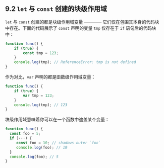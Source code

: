## 9.2 `let` 与 `const` 创建的块级作用域

`let` 与 `const` 创建的都是块级作用域变量 ———— 它们仅在包围其本身的代码块中存在。下面的代码展示了 `const` 声明的变量 `tmp` 仅存在于 `if` 语句后的代码块中：

``` javascript
function func() {
    if (true) {
        const tmp = 123;
    }
    console.log(tmp); // ReferenceError: tmp is not defined
}
```

作为对比，`var` 声明的都是函数级作用域变量：

``` javascript
function func() {
    if (true) {
        var tmp = 123;
    }
    console.log(tmp); // 123
}
```

块级作用域意味着你可以在一个函数中遮盖某个变量：

``` javascript
function func() {
  const foo = 5;
  if (···) {
     const foo = 10; // shadows outer `foo`
     console.log(foo); // 10
  }
  console.log(foo); // 5
}
```